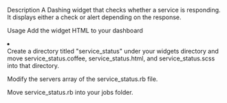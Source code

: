 Description
A Dashing widget that checks whether a service is responding. It displays either a check or alert depending on the response.



Usage
Add the widget HTML to your dashboard
    <li data-row="1" data-col="1" data-sizex="1" data-sizey="1">
      <div data-id="service_status" data-view="ServiceStatus" data-title="Service Status"></div>
    </li>
Create a directory titled "service_status" under your widgets directory and move service_status.coffee, service_status.html, and service_status.scss into that directory.

Modify the servers array of the service_status.rb file.

Move service_status.rb into your jobs folder.
